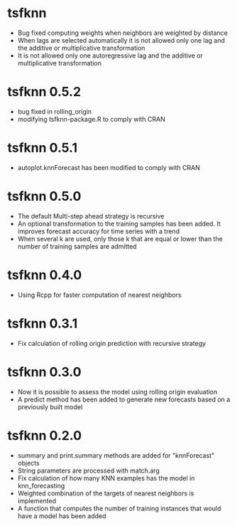 # tsfknn

* Bug fixed computing weights when neighbors are weighted by distance
* When lags are selected automatically it is not allowed only one lag
  and the additive or multiplicative transformation
* It is not allowed only one autoregressive lag and the additive or
  multiplicative transformation

# tsfknn 0.5.2

* bug fixed in rolling_origin
* modifying tsfknn-package.R to comply with CRAN

# tsfknn 0.5.1

* autoplot.knnForecast has been modified to comply with CRAN

# tsfknn 0.5.0

* The default Multi-step ahead strategy is recursive
* An optional transformation to the training samples has been added. It improves forecast accuracy for time series with a trend
* When several k are used, only those k that are equal or lower than
the number of training samples are admitted

# tsfknn 0.4.0

* Using Rcpp for faster computation of nearest neighbors

# tsfknn 0.3.1

* Fix calculation of rolling origin prediction with recursive strategy

# tsfknn 0.3.0

* Now it is possible to assess the model using rolling origin evaluation
* A predict method has been added to generate new forecasts based on a
  previously built model

# tsfknn 0.2.0

* summary and print.summary methods are added for "knnForecast" objects
* String parameters are processed with match.arg
* Fix calculation of how many KNN examples has the model in knn_forecasting
* Weighted combination of the targets of nearest neighbors is implemented
* A function that computes the number of training instances that would have 
  a model has been added
